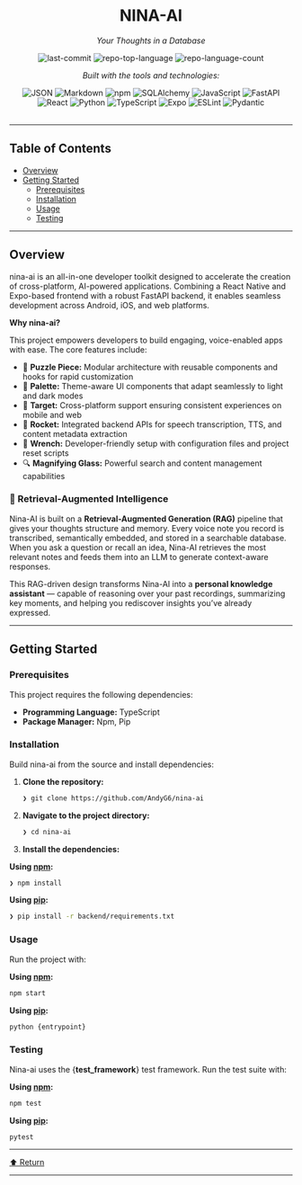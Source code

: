 <div id="top">

<!-- HEADER STYLE: CLASSIC -->
<div align="center">


# NINA-AI

<em>Your Thoughts in a Database</em>

<!-- BADGES -->
<img src="https://img.shields.io/github/last-commit/AndyG6/nina-ai?style=flat&logo=git&logoColor=white&color=0080ff" alt="last-commit">
<img src="https://img.shields.io/github/languages/top/AndyG6/nina-ai?style=flat&color=0080ff" alt="repo-top-language">
<img src="https://img.shields.io/github/languages/count/AndyG6/nina-ai?style=flat&color=0080ff" alt="repo-language-count">

<em>Built with the tools and technologies:</em>

<img src="https://img.shields.io/badge/JSON-000000.svg?style=flat&logo=JSON&logoColor=white" alt="JSON">
<img src="https://img.shields.io/badge/Markdown-000000.svg?style=flat&logo=Markdown&logoColor=white" alt="Markdown">
<img src="https://img.shields.io/badge/npm-CB3837.svg?style=flat&logo=npm&logoColor=white" alt="npm">
<img src="https://img.shields.io/badge/SQLAlchemy-D71F00.svg?style=flat&logo=SQLAlchemy&logoColor=white" alt="SQLAlchemy">
<img src="https://img.shields.io/badge/JavaScript-F7DF1E.svg?style=flat&logo=JavaScript&logoColor=black" alt="JavaScript">
<img src="https://img.shields.io/badge/FastAPI-009688.svg?style=flat&logo=FastAPI&logoColor=white" alt="FastAPI">
<br>
<img src="https://img.shields.io/badge/React-61DAFB.svg?style=flat&logo=React&logoColor=black" alt="React">
<img src="https://img.shields.io/badge/Python-3776AB.svg?style=flat&logo=Python&logoColor=white" alt="Python">
<img src="https://img.shields.io/badge/TypeScript-3178C6.svg?style=flat&logo=TypeScript&logoColor=white" alt="TypeScript">
<img src="https://img.shields.io/badge/Expo-000020.svg?style=flat&logo=Expo&logoColor=white" alt="Expo">
<img src="https://img.shields.io/badge/ESLint-4B32C3.svg?style=flat&logo=ESLint&logoColor=white" alt="ESLint">
<img src="https://img.shields.io/badge/Pydantic-E92063.svg?style=flat&logo=Pydantic&logoColor=white" alt="Pydantic">

</div>
<br>

---

## Table of Contents

- [Overview](#overview)
- [Getting Started](#getting-started)
    - [Prerequisites](#prerequisites)
    - [Installation](#installation)
    - [Usage](#usage)
    - [Testing](#testing)

---

## Overview

nina-ai is an all-in-one developer toolkit designed to accelerate the creation of cross-platform, AI-powered applications. Combining a React Native and Expo-based frontend with a robust FastAPI backend, it enables seamless development across Android, iOS, and web platforms.

**Why nina-ai?**

This project empowers developers to build engaging, voice-enabled apps with ease. The core features include:

- 🧩 **Puzzle Piece:** Modular architecture with reusable components and hooks for rapid customization
- 🎨 **Palette:** Theme-aware UI components that adapt seamlessly to light and dark modes
- 🎯 **Target:** Cross-platform support ensuring consistent experiences on mobile and web
- 🚀 **Rocket:** Integrated backend APIs for speech transcription, TTS, and content metadata extraction
- 🔧 **Wrench:** Developer-friendly setup with configuration files and project reset scripts
- 🔍 **Magnifying Glass:** Powerful search and content management capabilities

### 🧠 Retrieval-Augmented Intelligence

Nina-AI is built on a **Retrieval-Augmented Generation (RAG)** pipeline that gives your thoughts structure and memory. Every voice note you record is transcribed, semantically embedded, and stored in a searchable database. When you ask a question or recall an idea, Nina-AI retrieves the most relevant notes and feeds them into an LLM to generate context-aware responses.

This RAG-driven design transforms Nina-AI into a **personal knowledge assistant** — capable of reasoning over your past recordings, summarizing key moments, and helping you rediscover insights you’ve already expressed.

---

## Getting Started

### Prerequisites

This project requires the following dependencies:

- **Programming Language:** TypeScript
- **Package Manager:** Npm, Pip

### Installation

Build nina-ai from the source and install dependencies:

1. **Clone the repository:**

    ```sh
    ❯ git clone https://github.com/AndyG6/nina-ai
    ```

2. **Navigate to the project directory:**

    ```sh
    ❯ cd nina-ai
    ```

3. **Install the dependencies:**

**Using [npm](https://www.npmjs.com/):**

```sh
❯ npm install
```
**Using [pip](https://pypi.org/project/pip/):**

```sh
❯ pip install -r backend/requirements.txt
```

### Usage

Run the project with:

**Using [npm](https://www.npmjs.com/):**

```sh
npm start
```
**Using [pip](https://pypi.org/project/pip/):**

```sh
python {entrypoint}
```

### Testing

Nina-ai uses the {__test_framework__} test framework. Run the test suite with:

**Using [npm](https://www.npmjs.com/):**

```sh
npm test
```
**Using [pip](https://pypi.org/project/pip/):**

```sh
pytest
```

---

<div align="left"><a href="#top">⬆ Return</a></div>

---
